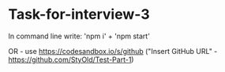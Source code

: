 # Task-for-interview-3

In command line write:
'npm i' + 'npm start'

OR - use https://codesandbox.io/s/github ("Insert GitHub URL" - https://github.com/StyOld/Test-Part-1)
